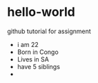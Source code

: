 # hello-world
github tutorial for assignment
* i am 22
* Born in Congo
* Lives in SA
* have 5 siblings 
* 
